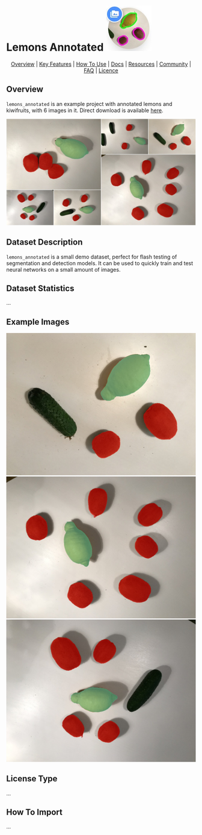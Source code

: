 # Lemons Annotated  ![](./img/icon.jpg) 


<p align="center">
  <a href="#overview">Overview</a> |
  <a href="#key-features">Key Features</a> |
  <a href="#how-to-use">How To Use</a> |
  <a href="#docs">Docs</a> |
  <a href="#resources">Resources</a> |
  <a href="#community">Community</a> |
  <a href="#faq">FAQ</a> |
  <a href="#licence">Licence</a>
</p>

## Overview 

 `lemons_annotated` is an example project with annotated lemons and kiwifruits, with 6 images in it. Direct download is available 
[here](x).

![](./img/IMG_0748_pr.jpg)

## Dataset Description 
`lemons_annotated` is a small demo dataset, perfect for flash testing of segmentation and detection models. It can be used to quickly train and test neural networks on a small amount of images.

## Dataset Statistics
...

## Example Images

![](./img/IMG_0748.png) ![](./img/IMG_2084.png) ![](./img/IMG_4451.png) 

## License Type
...

## How To Import
...
